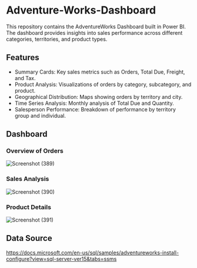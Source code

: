 # Adventure-Works-Dashboard
This repository contains the AdventureWorks Dashboard built in Power BI. The dashboard provides insights into sales performance across different categories, territories, and product types.
## Features
- Summary Cards: Key sales metrics such as Orders, Total Due, Freight, and Tax.
- Product Analysis: Visualizations of orders by category, subcategory, and product.
- Geographical Distribution: Maps showing orders by territory and city.
- Time Series Analysis: Monthly analysis of Total Due and Quantity.
- Salesperson Performance: Breakdown of performance by territory group and individual.
## Dashboard 
### Overview of Orders
![Screenshot (389)](https://github.com/user-attachments/assets/e45b6fde-615f-4de8-bd34-902fae44842b)
### Sales Analysis
![Screenshot (390)](https://github.com/user-attachments/assets/c38d6bb9-b7fa-4f10-9d10-7ac229be70fa)
### Product Details
![Screenshot (391)](https://github.com/user-attachments/assets/9be66761-e692-4c7a-87f5-c69adf08db36)
## Data Source 
https://docs.microsoft.com/en-us/sql/samples/adventureworks-install-configure?view=sql-server-ver15&tabs=ssms



  
